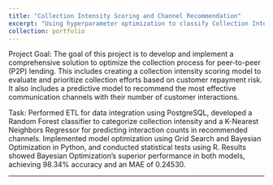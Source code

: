 ```yaml
---
title: "Collection Intensity Scoring and Channel Recommendation"
excerpt: "Using hyperparameter optimization to classify Collection Intensity Category and predict channel recommendation based on P2P Lending customer data using Python libraries.<br><br><img src='/images/pf1.png' style= 'width:200px; height:200px'><img src='/images/pf1.1.png' style= 'width:600px; height:200px'>"
collection: portfolio
---
```


Project Goal: The goal of this project is to develop and implement a comprehensive solution to optimize the collection process for peer-to-peer (P2P) lending. This includes creating a collection intensity scoring model to evaluate and prioritize collection efforts based on customer repayment risk. It also includes a predictive model to recommend the most effective communication channels with their number of customer interactions. 

Task: Performed ETL for data integration using PostgreSQL, developed a Random Forest classifier to categorize collection intensity and a K-Nearest Neighbors Regressor for predicting interaction counts in recommended channels. Implemented model optimization using Grid Search and Bayesian Optimization in Python, and conducted statistical tests using R. Results showed Bayesian Optimization’s superior performance in both models, achieving 98.34% accuracy and an MAE of 0.24530.

---
